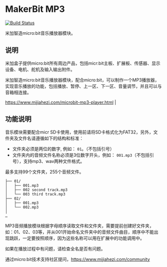 # MakerBit MP3

[![Build Status](https://travis-ci.org/1010Technologies/pxt-makerbit-mp3.svg?branch=master)](https://travis-ci.org/1010Technologies/pxt-makerbit-mp3)

米加智造micro:bit音乐播放器模块。

## 说明

米加盒子提供micro:bit所有周边产品，包括micr:bit主板、扩展板、传感器、显示设备、电机、舵机及输入输出附件。

米加智造micro:bit音乐播放器模块，配合micro:bit，可以制作一个MP3播放器，实现音乐播放的功能，包括播放、暂停、上一区、下一区、音量调节，并且可以与音箱相连接。

https://www.mijiahezi.com/microbit-mp3-player.html
                                |

## 功能说明

音乐模块需要配合micr SD卡使用，使用前请将SD卡格式化为FAT32，另外，文件夹及文件名请遵循如下的结构和标准：


- 文件夹必须是两位的数字, 例如： `01`。（不包括引号）
- 文件夹内的音频文件名称必须是3位数字开头，例如： `001.mp3`（不包括引号），支持mp3、wav两种文件格式。

最多支持99个文件夹，255个音频文件。

```
├── 01/
│   ├── 001.mp3
│   ├── 002 second track.mp3
│   └── 003 third track.mp3
├── 02/
│   ├── 001.mp3
│   └── 002.mp3
│
…
```

MP3音频播放模块根据字母顺序读取文件和文件夹，需要提前创建好文件夹，如：01、02、03等，并从001开始命名文件夹中的音频文件曲目，顺序中不能出现跳跃，一定要按照顺序，因为这些名称可以用在扩展中的功能调用中。

如果在播放过程中有问题，请检查全名是否有问题。

通过micro:bit技术支持社区提问，https://www.mijiahezi.com/community
